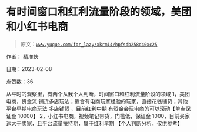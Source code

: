 # 有时间窗口和红利流量阶段的领域，美团和小红书电商

> 原文：[`www.yuque.com/for_lazy/xkrm14/hpfsdb258d40xc25`](https://www.yuque.com/for_lazy/xkrm14/hpfsdb258d40xc25)

作者： 精准侠

日期：2023-02-08

点赞数：36

从平时的观察里，有两个从我个人判断，时间窗口和红利流量阶段的领域 1，美团电商，资金流 铺货多店玩法；适合有电商玩家经验的玩家，直接花钱铺货；其他平台早期电商玩法 多店铺货 ，目前红利中期 有资金会玩电商的可以滚动【单点保证金 10000】 2，小红书电商，视频笔记带货，门槛低，保证金 1000，目前买家远大于卖家，且平台流量扶持期，属于红利早期 【个人判断分析，仅供参考】

